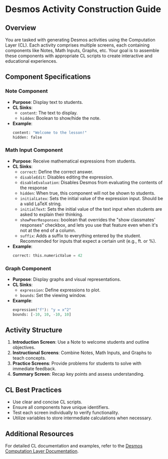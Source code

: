 # Desmos Activity Construction Guide

## Overview

You are tasked with generating Desmos activities using the Computation Layer (CL). Each activity comprises multiple screens, each containing components like Notes, Math Inputs, Graphs, etc. Your goal is to assemble these components with appropriate CL scripts to create interactive and educational experiences.

## Component Specifications

### Note Component

- **Purpose**: Display text to students.
- **CL Sinks**:
  - `content`: The text to display.
  - `hidden`: Boolean to show/hide the note.
- **Example**:
  ```cl
  content: "Welcome to the lesson!"
  hidden: false
  ```

### Math Input Component

- **Purpose**: Receive mathematical expressions from students.
- **CL Sinks**:
  - `correct`: Define the correct answer.
  - `disableEdit`: Disables editing the expression.
  - `disableEvaluation`: Disables Desmos from evaluating the contents of the response
  - `hidden`: When true, this component will not be shown to students.
  - `initialLatex`: Sets the initial value of the expression input. Should be a valid LaTeX string.
  - `initialText`: Sets the initial value of the text input when students are asked to explain their thinking.
  - `showPeerResponses`: boolean that overrides the "show classmates' responses" checkbox, and lets you use that feature even when it's not at the end of a column.
  - `suffix`: Adds a suffix to everything entered by the student. Recommended for inputs that expect a certain unit (e.g., ft. or %).
- **Example**:
  ```cl
  correct: this.numericValue = 42
    ```

### Graph Component

- **Purpose**: Display graphs and visual representations.
- **CL Sinks**:
  - `expression`: Define expressions to plot.
  - `bounds`: Set the viewing window.
- **Example**:
  ```cl
  expression("f"): "y = x^2"
  bounds: [-10, 10, -10, 10]
  ```

## Activity Structure

1. **Introduction Screen**: Use a Note to welcome students and outline objectives.
2. **Instructional Screens**: Combine Notes, Math Inputs, and Graphs to teach concepts.
3. **Practice Screens**: Provide problems for students to solve with immediate feedback.
4. **Summary Screen**: Recap key points and assess understanding.

## CL Best Practices

- Use clear and concise CL scripts.
- Ensure all components have unique identifiers.
- Test each screen individually to verify functionality.
- Utilize variables to store intermediate calculations when necessary.

## Additional Resources

For detailed CL documentation and examples, refer to the [Desmos Computation Layer Documentation](https://teacher.desmos.com/computation-layer/documentation).
